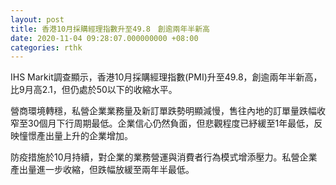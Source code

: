 ```yaml
---
layout: post
title: 香港10月採購經理指數升至49.8　創逾兩年半新高
date: 2020-11-04 09:28:07.000000000 +08:00
categories: rthk
---
```


IHS Markit調查顯示，香港10月採購經理指數(PMI)升至49.8，創逾兩年半新高，比9月高2.1，但仍處於50以下的收縮水平。

營商環境轉穩，私營企業業務量及新訂單跌勢明顯減慢，售往內地的訂單量跌幅收窄至30個月下行周期最低。企業信心仍然負面，但悲觀程度已紓緩至1年最低，反映憧憬產出量上升的企業增加。

防疫措施於10月持續，對企業的業務營運與消費者行為模式增添壓力。私營企業產出量進一步收縮，但跌幅放緩至兩年半最低。
